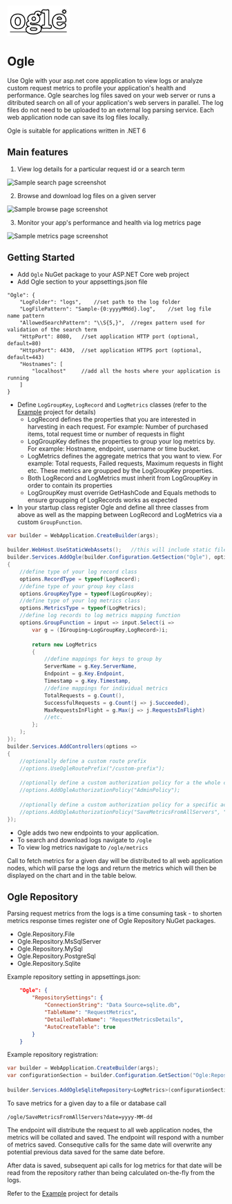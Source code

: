 <picture>
  <source media="(prefers-color-scheme: dark)" srcset="ogle-inverted.svg" />
  <source media="(prefers-color-scheme: light)" srcset="ogle.svg" />
  <img src="ogle.svg" width="144" height="70"/>
</picture>

# Ogle
Use Ogle with your asp.net core appplication to view logs or analyze custom request metrics to profile your application's health and performance.
Ogle searches log files saved on your web server or runs a ditributed search on all of your application's web servers in parallel.
The log files do not need to be uploaded to an external log parsing service. Each web application node can save its log files locally.

Ogle is suitable for applications written in .NET 6

## Main features
1. View log details for a particular request id or a search term

![Sample search page screenshot](https://cdn.jsdelivr.net/gh/kurtcz/ogle/docs/search.png)

2. Browse and download log files on a given server

![Sample browse page screenshot](https://cdn.jsdelivr.net/gh/kurtcz/ogle/docs/browse.png)

3. Monitor your app's performance and health via log metrics page

![Sample metrics page screenshot](https://cdn.jsdelivr.net/gh/kurtcz/ogle/docs/metrics.png)

## Getting Started
- Add `Ogle` NuGet package to your ASP.NET Core web project
- Add Ogle section to your appsettings.json file
```jsonc
"Ogle": {
    "LogFolder": "logs",    //set path to the log folder
    "LogFilePattern": "Sample-{0:yyyyMMdd}.log",    //set log file name pattern
    "AllowedSearchPattern": "\\S{5,}",  //regex pattern used for validation of the search term
    "HttpPort": 8080,   //set application HTTP port (optional, default=80)
    "HttpsPort": 4430,  //set application HTTPS port (optional, default=443)
    "Hostnames": [
        "localhost"     //add all the hosts where your application is running
    ]
}
```
- Define `LogGroupKey`, `LogRecord` and `LogMetrics` classes (refer to the [Example](../Example) project for details)
  - LogRecord defines the properties that you are interested in harvesting in each request. For example: Number of purchased items, total request time or number of requests in flight
  - LogGroupKey defines the properties to group your log metrics by. For example: Hostname, endpoint, username or time bucket.
  - LogMetrics defines the aggregate metrics that you want to view. For example: Total requests, Failed requests, Maximum requests in flight etc. These metrics are groupped by the LogGroupKey properties.
  - Both LogRecord and LogMetrics must inherit from LogGroupKey in order to contain its properties
  - LogGroupKey must override GetHashCode and Equals methods to ensure groupping of LogRecords works as expected
- In your startup class register Ogle and define all three classes from above as well as the mapping between LogRecord and LogMetrics via a custom `GroupFunction`.
```C#
var builder = WebApplication.CreateBuilder(args);

builder.WebHost.UseStaticWebAssets();   //this will include static files bundled inside Ogle in non development environments
builder.Services.AddOgle(builder.Configuration.GetSection("Ogle"), options =>
{
    //define type of your log record class
    options.RecordType = typeof(LogRecord);
    //define type of your group key class
    options.GroupKeyType = typeof(LogGroupKey);
    //define type of your log metrics class
    options.MetricsType = typeof(LogMetrics);
    //define log records to log metrics mapping function
    options.GroupFunction = input => input.Select(i =>
        var g = (IGrouping<LogGroupKey,LogRecord>)i;

        return new LogMetrics
        {
            //define mappings for keys to group by
            ServerName = g.Key.ServerName,
            Endpoint = g.Key.Endpoint,
            Timestamp = g.Key.Timestamp,
            //define mappings for individual metrics
            TotalRequests = g.Count(),
            SuccessfulRequests = g.Count(j => j.Succeeded),
            MaxRequestsInFlight = g.Max(j => j.RequestsInFlight)
            //etc.
        };
    );    
});
builder.Services.AddControllers(options =>
{
    //optionally define a custom route prefix
    //options.UseOgleRoutePrefix("/custom-prefix");

    //optionally define a custom authorization policy for a the whole controller
    //options.AddOgleAuthorizationPolicy("AdminPolicy");

    //optionally define a custom authorization policy for a specific action
    //options.AddOgleAuthorizationPolicy("SaveMetricsFromAllServers", "AdminPolicy");
});
```
- Ogle adds two new endpoints to your application.
- To search and download logs navigate to `/ogle`
- To view log metrics navigate to `/ogle/metrics`

Call to fetch metrics for a given day will be distributed to all web application nodes, which will parse the logs and return the metrics which will then be displayed on the chart and in the table below.

## Ogle Repository
Parsing request metrics from the logs is a time consuming task - to shorten metrics response times register one of Ogle Repository NuGet packages. 

- Ogle.Repository.File
- Ogle.Repository.MsSqlServer
- Ogle.Repository.MySql
- Ogle.Repository.PostgreSql
- Ogle.Repository.Sqlite

Example repository setting in appsettings.json:
```json
    "Ogle": {
        "RepositorySettings": {
            "ConnectionString": "Data Source=sqlite.db",
            "TableName": "RequestMetrics",
            "DetailedTableName": "RequestMetricsDetails",
            "AutoCreateTable": true
        }
    }
```

Example repository registration:
```C#
var builder = WebApplication.CreateBuilder(args);
var configurationSection = builder.Configuration.GetSection("Ogle:RepositorySettings");

builder.Services.AddOgleSqliteRepository<LogMetrics>(configurationSection);
```

To save metrics for a given day to a file or database call

`/ogle/SaveMetricsFromAllServers?date=yyyy-MM-dd`

The endpoint will distribute the request to all web application nodes, the metrics will be collated and saved. The endpoint will respond with a number of metrics saved. Consequtive calls for the same date will overwrite any potential previous data saved for the same date before.

After data is saved, subsequent api calls for log metrics for that date will be read from the repository rather than being calculated on-the-fly from the logs.

Refer to the [Example](../Example) project for details